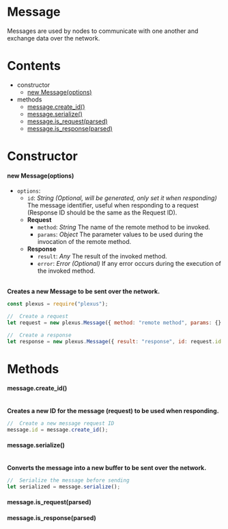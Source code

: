 # **Message**

Messages are used by nodes to communicate with one another and exchange data over the network.

# **Contents**

* constructor
    * [new Message(options)](#new-messageoptions)
* methods
    * [message.create_id()](#messagecreate_id)
    * [message.serialize()](#messageserialize)
    * [message.is_request(parsed)](#messageis_requestparsed)
    * [message.is_response(parsed)](#messageis_responseparsed)

# **Constructor**

#### new Message(options)

* `options`:
    * `id`: _String_ _(Optional, will be generated, only set it when responding)_ The message identifier, useful when responding to a request (Response ID should be the same as the Request ID).
    * **Request**
        * `method`: _String_ The name of the remote method to be invoked.
        * `params`: _Object_ The parameter values to be used during the invocation of the remote method.
    * **Response**
        * `result`: _Any_ The result of the invoked method.
        * `error`: _Error_ _(Optional)_ If any error occurs during the execution of the invoked method.

\
**Creates a new Message to be sent over the network.**
```js
const plexus = require("plexus");

//  Create a request
let request = new plexus.Message({ method: "remote method", params: {} });

//  Create a response
let response = new plexus.Message({ result: "response", id: request.id });
```

# **Methods**

#### message.create_id()

\
**Creates a new ID for the message (request) to be used when responding.**
```js
//  Create a new message request ID
message.id = message.create_id();
```

#### message.serialize()

\
**Converts the message into a new buffer to be sent over the network.**
```js
//  Serialize the message before sending
let serialized = message.serialize();
```

#### message.is_request(parsed)

#### message.is_response(parsed)